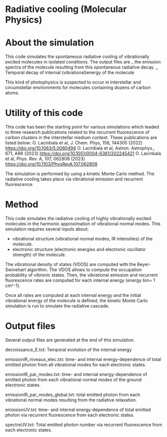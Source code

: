 # Radiative cooling (Molecular Physics)


# About the simulation

This code simulates the spontaneous radiative cooling of vibrationally excited molecules in isolated conditions. 
The output files are
_ the emission spectra of the molecule resulting from this spontaneous radiative decay.
_ Temporal decay of internal (vibrational)energy of the molecule

This kind of photophysics is suspected to occur in interstellar and circumstellar environments for molecules containing dozens of carbon atoms.

# Utility of this code

This code has been the starting point for various simulations which leaded to three research publications related to the recurrent fluorescence
of carbon clusters in the interstellar medium context. 
These publications are listed below:
O. Lacinbala et al, J. Chem. Phys, 156, 144305 (2022) <https://doi.org/10.1063/5.0080494>
O. Lacinbala et al, Astron. Astrophys., 671, A86 (2023) <https://doi.org/10.1051/0004-6361/202245421>
O. Lacinbala et al, Phys. Rev. A, 107, 062808 (2023) <https://doi.org/10.1103/PhysRevA.107.062808>

The simulation is performed by using a kinetic Monte Carlo method. The radiative cooling takes place via vibrational emission and recurrent fluorescence.

# Method

This code simulates the radiative cooling of highly vibrationally excited molecules in the harmonic approximation of vibrational normal modes.
This simulation requires several inputs about:
- vibrational structure (vibrational normal modes, IR intensities) of the molecule.
- electronic structure (electronic energies and electronic oscillator strength) of the molecule.

The vibrational density of states (VDOS) are computed with the Beyer-Swinehart algorithm. The VDOS allows to compute the
occupation probability of vibronic states. Then, the vibrational emission and recurrent fluorescence rates are computed for each internal energy (energy bin= 1 cm^-1).

Once all rates are computed at each internal energy and the initial vibrational energy of the molecule is defined, the kinetic Monte Carlo simulation is run to simulate the radiative cascade.

# Output files

Several output files are generated at the end of this simulation.

decroissance_E.txt: Temporal evolution of the internal energy

emissionIR_niveaux_elec.txt: time- and internal energy-dependence of total emitted photon from all vibrational modes for each electronic states.

emissionIR_par_modes.txt: time- and internal energy-dependence of emitted photon from each vibrational normal modes of the ground electronic states.

emissionIR_par_modes_global.txt: total emitted photon from each vibrational normal modes resulting from the radiative relaxation.

emissionUV.txt: time- and internal energy-dependence of total emitted photon via recurrent fluorescence from each electronic states.

spectreUV.txt: Total emitted photon number via recurrent fluorescence from each electronic states.
